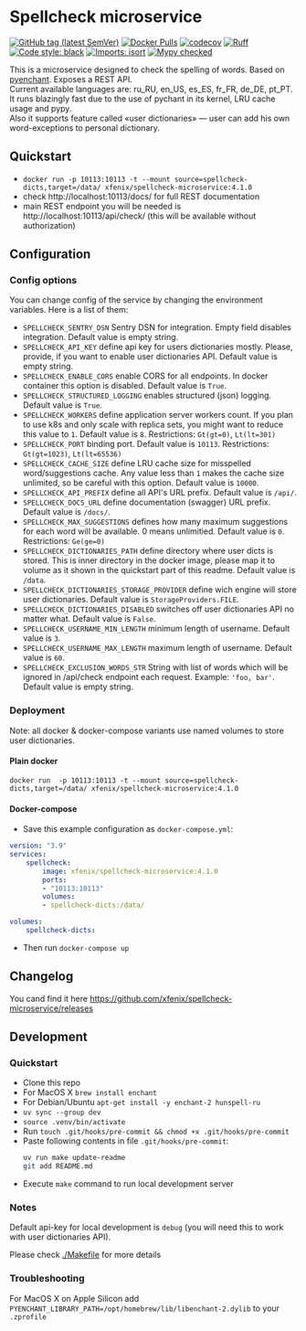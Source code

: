 # Spellcheck microservice
[![GitHub tag (latest SemVer)](https://img.shields.io/github/v/tag/xfenix/spellcheck-microservice?label=version)](https://github.com/xfenix/spellcheck-microservice/releases)
[![Docker Pulls](https://img.shields.io/docker/pulls/xfenix/spellcheck-microservice)](https://hub.docker.com/r/xfenix/spellcheck-microservice)
[![codecov](https://codecov.io/gh/xfenix/spellcheck-microservice/graph/badge.svg?token=IyBXLeKWae)](https://codecov.io/gh/xfenix/spellcheck-microservice)
[![Ruff](https://img.shields.io/endpoint?url=https://raw.githubusercontent.com/astral-sh/ruff/main/assets/badge/v2.json)](https://github.com/astral-sh/ruff)
<a href="https://github.com/psf/black" target="_blank"><img alt="Code style: black" src="https://img.shields.io/badge/code%20style-black-000000.svg"></a>
[![Imports: isort](https://img.shields.io/badge/imports-isort-%231674b1?style=flat&labelColor=ef8336)](https://timothycrosley.github.io/isort/)
<a href="http://mypy-lang.org/" target="_blank"><img src="https://img.shields.io/badge/mypy-checked-1F5082.svg" alt="Mypy checked"></a>

This is a microservice designed to check the spelling of words. Based on [pyenchant](https://github.com/pyenchant/pyenchant). Exposes a REST API.<br>
Current available languages are: ru_RU, en_US, es_ES, fr_FR, de_DE, pt_PT.<br>
It runs blazingly fast due to the use of pychant in its kernel, LRU cache usage and pypy.<br>
Also it supports feature called «user dictionaries» — user can add his own word-exceptions to personal dictionary.

## Quickstart
* `docker run -p 10113:10113 -t --mount source=spellcheck-dicts,target=/data/ xfenix/spellcheck-microservice:4.1.0`
* check http://localhost:10113/docs/ for full REST documentation
* main REST endpoint you will be needed is http://localhost:10113/api/check/ (this will be available without authorization)

## Configuration
### Config options
You can change config of the service by changing the environment variables. Here is a list of them:
* `SPELLCHECK_SENTRY_DSN` Sentry DSN for integration. Empty field disables integration. Default value is empty string.
* `SPELLCHECK_API_KEY` define api key for users dictionaries mostly. Please, provide, if you want to enable user dictionaries API. Default value is empty string.
* `SPELLCHECK_ENABLE_CORS` enable CORS for all endpoints. In docker container this option is disabled. Default value is `True`.
* `SPELLCHECK_STRUCTURED_LOGGING` enables structured (json) logging. Default value is `True`.
* `SPELLCHECK_WORKERS` define application server workers count. If you plan to use k8s and only scale with replica sets, you might want to reduce this value to `1`. Default value is `8`. Restrictions: `Gt(gt=0)`, `Lt(lt=301)`
* `SPELLCHECK_PORT` binding port. Default value is `10113`. Restrictions: `Gt(gt=1023)`, `Lt(lt=65536)`
* `SPELLCHECK_CACHE_SIZE` define LRU cache size for misspelled word/suggestions cache. Any value less than `1` makes the cache size unlimited, so be careful with this option. Default value is `10000`.
* `SPELLCHECK_API_PREFIX` define all API's URL prefix. Default value is `/api/`.
* `SPELLCHECK_DOCS_URL` define documentation (swagger) URL prefix. Default value is `/docs/`.
* `SPELLCHECK_MAX_SUGGESTIONS` defines how many maximum suggestions for each word will be available. 0 means unlimitied. Default value is `0`. Restrictions: `Ge(ge=0)`
* `SPELLCHECK_DICTIONARIES_PATH` define directory where user dicts is stored. This is inner directory in the docker image, please map it to volume as it shown in the quickstart part of this readme. Default value is `/data`.
* `SPELLCHECK_DICTIONARIES_STORAGE_PROVIDER` define wich engine will store user dictionaries. Default value is `StorageProviders.FILE`.
* `SPELLCHECK_DICTIONARIES_DISABLED` switches off user dictionaries API no matter what. Default value is `False`.
* `SPELLCHECK_USERNAME_MIN_LENGTH` minimum length of username. Default value is `3`.
* `SPELLCHECK_USERNAME_MAX_LENGTH` maximum length of username. Default value is `60`.
* `SPELLCHECK_EXCLUSION_WORDS_STR` String with list of words which will be ignored in /api/check endpoint each request. Example: `'foo, bar'`. Default value is empty string.

### Deployment
Note: all docker & docker-compose variants use named volumes to store user dictionaries.
#### Plain docker
`docker run  -p 10113:10113 -t --mount source=spellcheck-dicts,target=/data/ xfenix/spellcheck-microservice:4.1.0`
#### Docker-compose
* Save this example configuration as `docker-compose.yml`:
```yml
version: "3.9"
services:
    spellcheck:
        image: xfenix/spellcheck-microservice:4.1.0
        ports:
        - "10113:10113"
        volumes:
        - spellcheck-dicts:/data/

volumes:
    spellcheck-dicts:
```
* Then run `docker-compose up`

## Changelog
You cand find it here https://github.com/xfenix/spellcheck-microservice/releases

## Development
### Quickstart
* Clone this repo
* For MacOS X `brew install enchant`
* For Debian/Ubuntu `apt-get install -y enchant-2 hunspell-ru`
* `uv sync --group dev`
* `source .venv/bin/activate`
* Run `touch .git/hooks/pre-commit && chmod +x .git/hooks/pre-commit`
* Paste following contents in file `.git/hooks/pre-commit`:
    ```sh
    uv run make update-readme
    git add README.md
    ```
* Execute `make` command to run local development server

### Notes
Default api-key for local development is `debug` (you will need this to work with user dictionaries API).

Please check [./Makefile](./Makefile) for more details

### Troubleshooting
For MacOS X on Apple Silicon add `PYENCHANT_LIBRARY_PATH=/opt/homebrew/lib/libenchant-2.dylib` to your `.zprofile`
